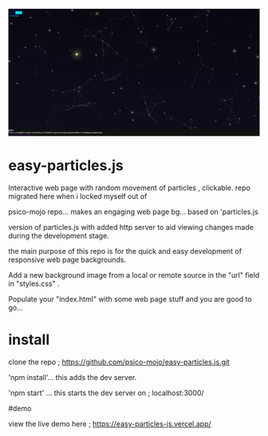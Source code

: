 ![subatomic](particles.png)  


  
    
    
  
  
    
    
    
  




# easy-particles.js


Interactive web page with random movement of particles , clickable. repo migrated here when i locked myself out of 

psico-mojo repo... makes an engaging web page bg... based on 'particles.js

version of particles.js with added http server to aid viewing changes made during the development stage.

the main purpose of this repo is for the quick and easy development of responsive web page backgrounds.

Add a new background image from a local or remote source in the "url" field in "styles.css" .

Populate your "index.html" with some web page stuff and you are good to go...

# install

clone the repo ; https://github.com/psico-mojo/easy-particles.js.git

'npm install'...           this adds the dev server.

'npm start' ...             this starts the dev server on ;  localhost:3000/ 

#demo

view the live demo here ; https://easy-particles-js.vercel.app/
